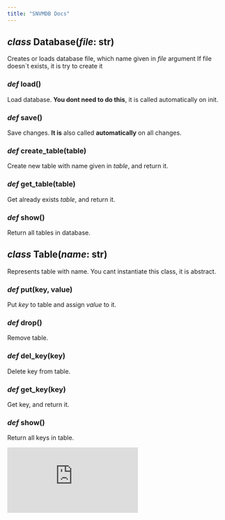 ```yaml
---
title: "SNVMDB Docs"
---
```


## ***class* Database(*file*: str)**

Creates or loads database file, which name given in *file* argument
If file doesn`t exists, it is try to create it

### ***def* load()**

Load database. **You dont need to do this**, it is called automatically on init.

### ***def* save()**

Save changes. **It is** also called **automatically** on all changes.

### ***def* create_table(table)**

Create new table with name given in *table*, and return it.

### ***def* get_table(table)**

Get already exists *table*, and return it.

### ***def* show()**

Return all tables in database.

## ***class* Table(*name*: str)**

Represents table with name. You cant instantiate this class, it is abstract.

### ***def* put(key, value)**

Put *key* to table and assign *value* to it.

### ***def* drop()**

Remove table.

### ***def* del_key(key)**

Delete key from table.

### ***def* get_key(key)**

Get key, and return it.

### ***def* shоw()**

Return all keys in table.

[![Foo](https://nick-name.ru/img.php?nick=SNVMK&sert=2&text=t4)](https://nick-name.ru/nickname/id1556381/)
